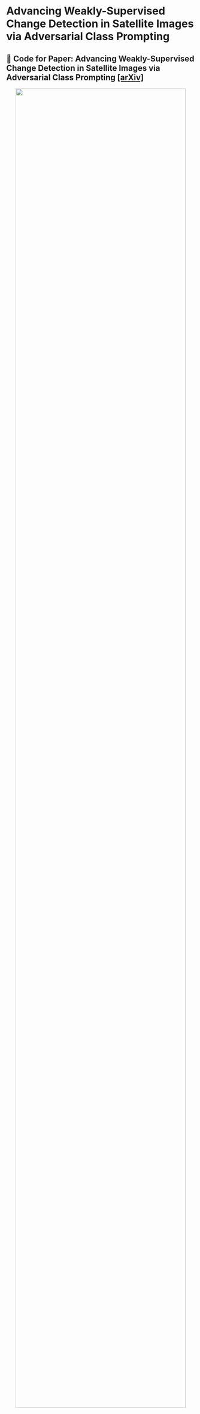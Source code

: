 # Advancing Weakly-Supervised Change Detection in Satellite Images via Adversarial Class Prompting
## :notebook_with_decorative_cover: Code for Paper: Advancing Weakly-Supervised Change Detection in Satellite Images via Adversarial Class Prompting [[arXiv]](https://arxiv.org)

<p align="center">
    <img src="./tutorials/introduction1_01.png" width="95%" height="95%">
</p>

## Abastract <p align="justify">
#### a) AdvCP address co-occuring background noise in image-level weakly-supervised change detection.
#### b) It rectifies adversarial samples via an online prototype with exponential moving average.
#### c) As a plug-and-play module, AdvCP boosts baselines without extra inference cost.


## :speech_balloon: DISep Overview:
<p align="center">
    <img src="./tutorials/method1_01.png" width="95%" height="95%">
</p>


##
## A. Preparations
### 1. Dataset Structure 

``` bash
WSCD dataset with image-level labels:
├─A
├─B
├─label
├─imagelevel_labels.npy
└─list
```

### 2.Create and activate conda environment

```bash
conda create --name xxx python=3.6
conda activate xxx
pip install -r requirments.txt
```

##
## B. Train and Test
The DISep module is located in the [`./AdvCP_module`](./AdvCP_module) directory. It can be seamlessly integrated into any training process without modifying the inference process, as shown in the code example we provide.

```bash
# train 
python train.py

```

###
```bash
# test
python test.py
```


##
## C. Performance
<p align="center">
    <img src="./tutorials/experiment0_01.png" width="95%" height="95%">
</p>


## Citation
If it's helpful to your research, please kindly cite. Here is an example BibTeX entry:

``` bibtex

```
